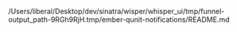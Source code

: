 /Users/liberal/Desktop/dev/sinatra/wisper/whisper_ui/tmp/funnel-output_path-9RGh9RjH.tmp/ember-qunit-notifications/README.md